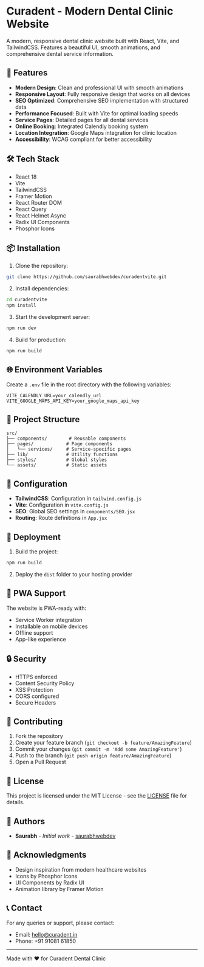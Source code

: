 # Curadent - Modern Dental Clinic Website

A modern, responsive dental clinic website built with React, Vite, and TailwindCSS. Features a beautiful UI, smooth animations, and comprehensive dental service information.

## 🚀 Features

- **Modern Design**: Clean and professional UI with smooth animations
- **Responsive Layout**: Fully responsive design that works on all devices
- **SEO Optimized**: Comprehensive SEO implementation with structured data
- **Performance Focused**: Built with Vite for optimal loading speeds
- **Service Pages**: Detailed pages for all dental services
- **Online Booking**: Integrated Calendly booking system
- **Location Integration**: Google Maps integration for clinic location
- **Accessibility**: WCAG compliant for better accessibility

## 🛠️ Tech Stack

- React 18
- Vite
- TailwindCSS
- Framer Motion
- React Router DOM
- React Query
- React Helmet Async
- Radix UI Components
- Phosphor Icons

## 📦 Installation

1. Clone the repository:
```bash
git clone https://github.com/saurabhwebdev/curadentvite.git
```

2. Install dependencies:
```bash
cd curadentvite
npm install
```

3. Start the development server:
```bash
npm run dev
```

4. Build for production:
```bash
npm run build
```

## 🌐 Environment Variables

Create a `.env` file in the root directory with the following variables:
```env
VITE_CALENDLY_URL=your_calendly_url
VITE_GOOGLE_MAPS_API_KEY=your_google_maps_api_key
```

## 📄 Project Structure

```
src/
├── components/        # Reusable components
├── pages/            # Page components
│   └── services/     # Service-specific pages
├── lib/              # Utility functions
├── styles/           # Global styles
└── assets/           # Static assets
```

## 🔧 Configuration

- **TailwindCSS**: Configuration in `tailwind.config.js`
- **Vite**: Configuration in `vite.config.js`
- **SEO**: Global SEO settings in `components/SEO.jsx`
- **Routing**: Route definitions in `App.jsx`

## 🚀 Deployment

1. Build the project:
```bash
npm run build
```

2. Deploy the `dist` folder to your hosting provider

## 📱 PWA Support

The website is PWA-ready with:
- Service Worker integration
- Installable on mobile devices
- Offline support
- App-like experience

## 🔒 Security

- HTTPS enforced
- Content Security Policy
- XSS Protection
- CORS configured
- Secure Headers

## 🤝 Contributing

1. Fork the repository
2. Create your feature branch (`git checkout -b feature/AmazingFeature`)
3. Commit your changes (`git commit -m 'Add some AmazingFeature'`)
4. Push to the branch (`git push origin feature/AmazingFeature`)
5. Open a Pull Request

## 📝 License

This project is licensed under the MIT License - see the [LICENSE](LICENSE) file for details.

## 👥 Authors

- **Saurabh** - *Initial work* - [saurabhwebdev](https://github.com/saurabhwebdev)

## 🙏 Acknowledgments

- Design inspiration from modern healthcare websites
- Icons by Phosphor Icons
- UI Components by Radix UI
- Animation library by Framer Motion

## 📞 Contact

For any queries or support, please contact:
- Email: hello@curadent.in
- Phone: +91 91081 61850

---
Made with ❤️ for Curadent Dental Clinic
